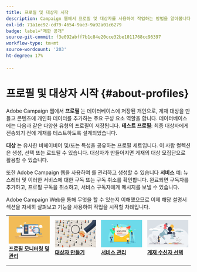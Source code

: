 ```yaml
---
title: 프로필 및 대상자 시작
description: Campaign 웹에서 프로필 및 대상자를 사용하여 작업하는 방법을 알아봅니다
exl-id: 71a1ec92-cd79-4654-9ae3-9a92a01c6279
badge: label="제한 공개"
source-git-commit: f3e092abff7b1c84e20cce32be1011768cc96397
workflow-type: tm+mt
source-wordcount: '203'
ht-degree: 17%

---
```


# 프로필 및 대상자 시작 {#about-profiles}

Adobe Campaign 웹에서 **프로필** 는 데이터베이스에 저장된 개인으로, 게재 대상을 만들고 콘텐츠에 개인화 데이터를 추가하는 주요 구성 요소 역할을 합니다. 데이터베이스에는 다음과 같은 다양한 유형의 프로필이 저장됩니다. **테스트 프로필**: 최종 대상자에게 전송되기 전에 게재를 테스트하도록 설계되었습니다.

**대상** 는 유사한 비헤이비어 및/또는 특성을 공유하는 프로필 세트입니다. 이 사람 컬렉션은 생성, 선택 또는 로드될 수 있습니다.  대상자가 만들어지면 게재의 대상 모집단으로 활용할 수 있습니다.

또한 Adobe Campaign 웹을 사용하여 를 관리하고 생성할 수 있습니다 **서비스** 예: 뉴스레터 및 이러한 서비스에 대한 구독 또는 구독 취소를 확인합니다. 완료되면 구독자를 추가하고, 프로필 구독을 취소하고, 서비스 구독자에게 메시지를 보낼 수 있습니다.

Adobe Campaign Web을 통해 무엇을 할 수 있는지 이해했으므로 이제 해당 설명서 섹션을 자세히 살펴보고 기능을 사용하여 작업을 시작할 차례입니다.

<table style="table-layout:fixed"><tr style="border: 0;">
<td>
<a href="about-recipients.md">
<img src="../assets/do-not-localize/profiles-audiences-profile.png">
</a>
<div>
<a href="about-recipients.md"><strong>프로필 모니터링 및 관리</strong></a>
</div>
<p>
</td>
<td>
<a href="create-audience.md">
<img alt="리드" src="../assets/do-not-localize/profiles-audiences-audience.png">
</a>
<div><a href="create-audience.md"><strong>대상자 만들기</strong>
</div>
<p>
</td>
<td>
<a href="manage-services.md">
<img alt="저빈도" src="../assets/do-not-localize/profiles-audiences-service.png">
</a>
<div>
<a href="manage-services.md"><strong>서비스 관리</strong></a>
</div>
<p></td>
<td>
<a href="add-audience.md">
<img alt="저빈도" src="../assets/do-not-localize/profiles-audiences-deliveries.png">
</a>
<div>
<a href="add-audience.md"><strong>게재 수신자 선택</strong></a>
</div>
<p></td>
</tr></table>
